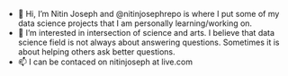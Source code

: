 - 👋 Hi, I’m Nitin Joseph and @nitinjosephrepo is where I put some of my data science projects that I am personally learning/working on. 
- 🌱 I’m interested in intersection of science and arts. I believe that data science field is not always about answering questions. Sometimes it is about helping others ask better questions.
- 📫 I can be contaced on nitinjoseph at live.com

<!---
nitinjosephrepo/nitinjosephrepo is a ✨ special ✨ repository because its `README.md` (this file) appears on your GitHub profile.
You can click the Preview link to take a look at your changes.
--->
